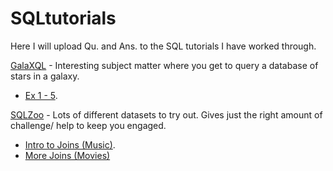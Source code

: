 # SQLtutorials

Here I will upload Qu. and Ans. to the SQL tutorials I have worked through.

[GalaXQL](http://sol.gfxile.net/g3/) - Interesting subject matter where you get to query a database of stars in a galaxy. 
 - [Ex 1 - 5](GalaXQL/ex1_5.sql).

[SQLZoo](http://sqlzoo.net) - Lots of different datasets to try out. Gives just the right amount of challenge/ help to keep you engaged. 
  - [Intro to Joins (Music)](SQLZoo/Music.sql).
  - [More Joins (Movies)](SQLZoo/Movies.sql)